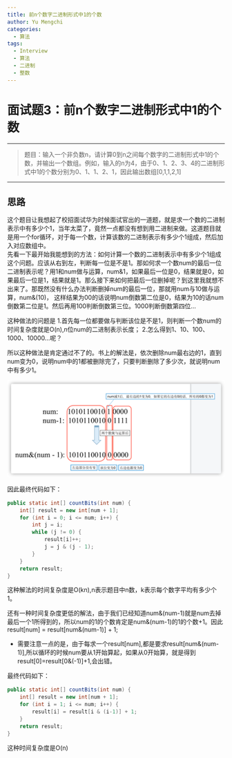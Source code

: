 ```yaml
---
title: 前n个数字二进制形式中1的个数
author: Yu Mengchi
categories:
  - 算法 
tags:
  - Interview
  - 算法
  - 二进制
  - 整数
---
```

  
# 面试题3：前n个数字二进制形式中1的个数

---

> 题目：输入一个非负数n，请计算0到n之间每个数字的二进制形式中1的个数，并输出一个数组。例如，输入的n为4，由于0、1、2、3、4的二进制形式中1的个数分别为0、1、1、2、1，因此输出数组[0,1,1,2,1]

---

## 思路

这个题目让我想起了校招面试华为时候面试官出的一道题，就是求一个数的二进制表示中有多少个1，当年太菜了，竟然一点都没有想到用二进制来做。这道题目就是用一个for循环，对于每一个数，计算该数的二进制表示有多少个1组成，然后加入对应数组中。   
先看一下最开始我能想到的方法：如何计算一个数的二进制表示中有多少个1组成这个问题。应该从右到左，判断每一位是不是1。那如何求一个数num的最后一位二进制表示呢？用1和num做与运算，num&1，如果最后一位是0，结果就是0，如果最后一位是1，结果就是1。那么接下来如何把最后一位删掉呢？到这里我就想不出来了。那既然没有什么办法判断删掉num的最后一位，那就用num与10做与运算，num&(10)，
这样结果为00的话说明num倒数第二位是0，结果为10的话num倒数第二位是1。然后再用100判断倒数第三位。1000判断倒数第四位...   

这种做法的问题是
1.首先每一位都要做与判断该位是不是1，则判断一个数num的时间复杂度就是O(n),n位num的二进制表示长度；
2.怎么得到1、10、100、1000、10000...呢？

所以这种做法是肯定通过不了的。书上的解法是，依次删除num最右边的1，直到num变为0，说明num中的1都被删除完了，只要判断删除了多少次，就说明num中有多少1。

![img_1.png](../../../assets/img/img9.png)

因此最终代码如下：

```Java
public static int[] countBits(int num) {
    int[] result = new int[num + 1];
    for (int i = 0; i <= num; i++) {
        int j = i;
        while (j != 0) {
            result[i]++;
            j = j & (j - 1);
        }
    }
    return result;
}
```

这种解法的时间复杂度是O(kn),n表示题目中n数，k表示每个数字平均有多少个1。

还有一种时间复杂度更低的解法，由于我们已经知道num&(num-1)就是num去掉最后一个1所得到的，所以num的1的个数肯定是num&(num-1)的1的个数+1。因此result[num] = result[num&(num-1)] + 1;

- 需要注意一点的是，由于每求一个result[num],都是要求result[num&(num-1)],所以循环的时候num要从1开始算起，如果从0开始算，就是得到result[0]=result[0&(-1)]+1,会出错。

最终代码如下：
```Java
public static int[] countBits(int num) {
    int[] result = new int[num + 1];
    for (int i = 1; i <= num; i++) {
        result[i] = result[i & (i-1)] + 1;
    }
    return result;
}
```
这种时间复杂度是O(n)
